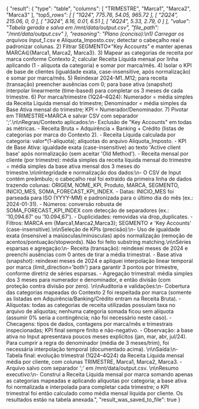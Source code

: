 {
"result": {
"type": "table",
"columns": [
"TRIMESTRE",
"Marca1",
"Marca2",
"Marca3"
],
"top*5_rows": [
[
"1Q24",
775.76,
54.05,
965.72
],
[
"2Q24",
215.06,
0,
0
],
[
"3Q24",
8.16,
0.01,
6.51
],
[
"4Q24",
5.33,
2.79,
0
]
],
"value": "Tabela gerada e salva em /mnt/data/output.csv",
"file_path": "/mnt/data/output.csv"
},
"reasoning": "Plano (conciso):\n1) Carregar os arquivos Input_1*.csv e Aliquota_Imposto.csv; detectar o cabeçalho real e padronizar colunas. 2) Filtrar SEGMENTO≠\"Key Accounts\" e manter apenas MARCA∈{Marca1, Marca2, Marca3}. 3) Mapear as categorias de receita por marca conforme Contexto 2; calcular Receita Líquida mensal por linha aplicando (1 - alíquota da categoria) e somar por marca/mês. 4) Isolar o KPI de base de clientes (igualdade exata, case-insensitive, após normalização) e somar por marca/mês. 5) Reindexar 2024-M1..M12; para receita (transação) preencher ausências com 0; para base ativa (snapshot) interpolar linearmente (time-based) para completar os 3 meses de cada trimestre. 6) Por marca/trimestre (1Q24–4Q24): Numerador = média simples da Receita Líquida mensal do trimestre; Denominador = média simples da Base Ativa mensal do trimestre; KPI = Numerador/Denominador. 7) Pivotar em TRIMESTRE×MARCA e salvar CSV com separador ';'.\n\nRegras/Contexto aplicados:\n- Exclusão de \"Key Accounts\" em todas as métricas. - Receita Bruta = Adquirência + Banking + Crédito (listas de categorias por marca do Contexto 2). - Receita Líquida calculada por categoria: valor\*(1-alíquota); alíquotas do arquivo Aliquota_Imposto. - KPI de Base Ativa: igualdade exata (case-insensitive) ao texto 'Active client base' após normalização (sem aceitar 'Old Method'). - Receita mensal por cliente (por trimestre): média simples da receita líquida mensal do trimestre ÷ média simples da base ativa mensal dos 3 meses do trimestre.\n\nIntegridade e normalização dos dados:\n- O CSV de Input contém preâmbulo; o cabeçalho real foi extraído da primeira linha de dados trazendo colunas: ORIGEM, NOME_KPI, Produto, MARCA, SEGMENTO, INICIO_MES, SOMA_FORECAST_KPI_INDEX. - Datas: INICIO_MES foi parseada para ISO (YYYY-MM) e padronizada para o último dia do mês (ex.: 2024-01-31). - Números: conversão robusta de SOMA_FORECAST_KPI_INDEX com detecção de separadores (ex.: '10,094.67' ou '10.094,67'). - Duplicidades: removidas via drop_duplicates. - Filtros: MARCA em {Marca1,Marca2,Marca3}; SEGMENTO ≠ 'Key Accounts' (case-insensitive).\n\nSeleção de KPIs (precisão):\n- Uso de igualdade exata (insensível a maiúsculas/minúsculas) após normalização (remoção de acentos/pontuação/stopwords). Não foi feito substring matching.\n\nSéries esparsas e agregação:\n- Receita (transação): reindexei meses de 2024 e preenchi ausências com 0 antes de tirar a média trimestral. - Base ativa (snapshot): reindexei meses de 2024 e apliquei interpolação linear temporal por marca (limit_direction='both') para garantir 3 pontos por trimestre, conforme diretriz de séries esparsas. - Agregação trimestral: média simples dos 3 meses para numerador e denominador, e então divisão (com proteção contra divisão por zero). \n\nAuditoria e validações:\n- Cobertura das categorias mapeadas do Contexto 2 foi respeitada por marca (somente as listadas em Adquirência/Banking/Crédito entram na Receita Bruta). - Alíquotas: todas as categorias de receita utilizadas possuíam taxa no arquivo de alíquotas; nenhuma categoria somada ficou sem alíquota (assumir 0% seria a contingência; não foi necessário neste caso). - Checagens: tipos de dados, contagens por marca/mês e trimestrais inspecionadas; KPI final sempre finito e não-negativo. - Observação: a base ativa no Input apresentava poucos meses explícitos (jan, mar, abr, jul/24). Para cumprir a regra do denominador (média de 3 meses/trim), foi necessária interpolação temporal (documentado acima). \n\nSaída:\n- Tabela final: evolução trimestral (1Q24–4Q24) da Receita Líquida mensal média por cliente, com colunas TRIMESTRE, Marca1, Marca2, Marca3. - Arquivo salvo com separador ';' em /mnt/data/output.csv. \n\nResumo executivo:\n- Construí a Receita Líquida mensal por marca somando apenas as categorias mapeadas e aplicando alíquotas por categoria; a base ativa foi normalizada e interpolada para completar cada trimestre; o KPI trimestral foi então calculado como média mensal líquida por cliente. Os resultados estão na tabela anexada.",
"result_was_saved_to_file": true
}
